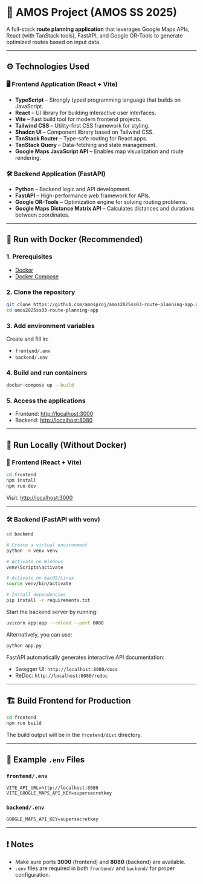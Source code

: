 # 🧭 AMOS Project (AMOS SS 2025)

A full-stack **route planning application** that leverages Google Maps APIs, React (with TanStack tools), FastAPI, and Google OR-Tools to generate optimized routes based on input data.

---

## ⚙️ Technologies Used

### 🖥️ Frontend Application (React + Vite)

- **TypeScript** – Strongly typed programming language that builds on JavaScript.
- **React** – UI library for building interactive user interfaces.
- **Vite** – Fast build tool for modern frontend projects.
- **Tailwind CSS** – Utility-first CSS framework for styling.
- **Shadcn UI** – Component library based on Tailwind CSS.
- **TanStack Router** – Type-safe routing for React apps.
- **TanStack Query** – Data-fetching and state management.
- **Google Maps JavaScript API** – Enables map visualization and route rendering.

### 🛠️ Backend Application (FastAPI)

- **Python** – Backend logic and API development.
- **FastAPI** – High-performance web framework for APIs.
- **Google OR-Tools** – Optimization engine for solving routing problems.
- **Google Maps Distance Matrix API** – Calculates distances and durations between coordinates.

---

## 🐳 Run with Docker (Recommended)

### 1. Prerequisites

- [Docker](https://www.docker.com/)
- [Docker Compose](https://docs.docker.com/compose/)

### 2. Clone the repository

```bash
git clone https://github.com/amosproj/amos2025ss03-route-planning-app.git
cd amos2025ss03-route-planning-app
````

### 3. Add environment variables

Create and fill in:

* `frontend/.env`
* `backend/.env`

### 4. Build and run containers

```bash
docker-compose up --build
```

### 5. Access the applications

* Frontend: [http://localhost:3000](http://localhost:3000)
* Backend: [http://localhost:8080](http://localhost:8080)

---

## 🧪 Run Locally (Without Docker)

### 🔧 Frontend (React + Vite)

```bash
cd frontend
npm install
npm run dev
```

Visit: [http://localhost:3000](http://localhost:3000)

---

### 🛠 Backend (FastAPI with venv)

```bash
cd backend

# Create a virtual environment
python -m venv venv

# Activate on Windows
venv\Scripts\activate

# Activate on macOS/Linux
source venv/bin/activate

# Install dependencies
pip install -r requirements.txt
```

Start the backend server by running:

```bash
uvicorn app:app --reload --port 8080
```

Alternatively, you can use:

```bash
python app.py
```

FastAPI automatically generates interactive API documentation:

- Swagger UI: `http://localhost:8080/docs`
- ReDoc: `http://localhost:8080/redoc`
---

## 🏗️ Build Frontend for Production

```bash
cd frontend
npm run build
```

The build output will be in the `frontend/dist` directory.

---

## 🧾 Example `.env` Files

### `frontend/.env`

```env
VITE_API_URL=http://localhost:8080
VITE_GOOGLE_MAPS_API_KEY=supersecretkey
```

### `backend/.env`

```env
GOOGLE_MAPS_API_KEY=supersecretkey
```

---

## ❗ Notes

* Make sure ports **3000** (frontend) and **8080** (backend) are available.
* `.env` files are required in both `frontend/` and `backend/` for proper configuration.


